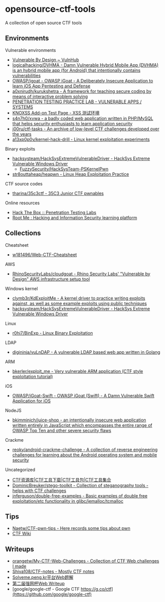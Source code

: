 # opensource-ctf-tools

A collection of open source CTF tools

## Environments

Vulnerable environments

* [Vulnerable By Design ~ VulnHub](https://www.vulnhub.com/)
* [logicalhacking/DVHMA - Damn Vulnerable Hybrid Mobile App (DVHMA) is an hybrid mobile app (for Android) that intentionally contains vulnerabilities](https://github.com/logicalhacking/DVHMA)
* [OWASP/igoat - OWASP iGoat - A Deliberately Insecure Application to learn iOS App Pentesting and Defense](https://github.com/OWASP/igoat)
* [a0xnirudh/kurukshetra - A framework for teaching secure coding by means of interactive problem solving](https://github.com/a0xnirudh/kurukshetra)
* [PENETRATION TESTING PRACTICE LAB - VULNERABLE APPS / SYSTEMS](http://www.amanhardikar.com/mindmaps/Practice.html)
* [KNOXSS Add-on Test Page - XSS 测试环境](https://brutelogic.com.br/knoxss.html)
* [s4n7h0/xvwa - a badly coded web application written in PHP/MySQL that helps security enthusiasts to learn application security](https://github.com/s4n7h0/xvwa)
* [j00ru/ctf-tasks - An archive of low-level CTF challenges developed over the years](https://github.com/j00ru/ctf-tasks)
* [a13xp0p0v/kernel-hack-drill - Linux kernel exploitation experiments](https://github.com/a13xp0p0v/kernel-hack-drill)

Binary exploits

* [hacksysteam/HackSysExtremeVulnerableDriver - HackSys Extreme Vulnerable Windows Driver](https://github.com/hacksysteam/HackSysExtremeVulnerableDriver)
  * [FuzzySecurity/HackSysTeam-PSKernelPwn](https://github.com/FuzzySecurity/HackSysTeam-PSKernelPwn)
* [str8outtaheap/heapwn - Linux Heap Exploitation Practice](https://github.com/str8outtaheap/heapwn)

CTF source codes

* [tharina/35c3ctf - 35C3 Junior CTF pwnables](https://github.com/tharina/35c3ctf)

Online resources

* [Hack The Box :: Penetration Testing Labs](https://www.hackthebox.eu/)
* [Root Me : Hacking and Information Security learning platform](https://www.root-me.org/?lang=en)

## Collections

Cheatsheet

* [w181496/Web-CTF-Cheatsheet](https://github.com/w181496/Web-CTF-Cheatsheet)

AWS

* [RhinoSecurityLabs/cloudgoat - Rhino Security Labs' "Vulnerable by Design" AWS infrastructure setup tool](https://github.com/RhinoSecurityLabs/cloudgoat)

Windows kernel

* [clymb3r/KdExploitMe - A kernel driver to practice writing exploits against, as well as some example exploits using public techniques](https://github.com/clymb3r/KdExploitMe)
* [hacksysteam/HackSysExtremeVulnerableDriver - HackSys Extreme Vulnerable Windows Driver](https://github.com/hacksysteam/HackSysExtremeVulnerableDriver)

Linux

* [r0hi7/BinExp - Linux Binary Exploitation](https://github.com/r0hi7/BinExp)

LDAP

* [digininja/vuLnDAP - A vulnerable LDAP based web app written in Golang](https://github.com/digininja/vuLnDAP)

ARM

* [bkerler/exploit_me - Very vulnerable ARM application (CTF style exploitation tutorial)](https://github.com/bkerler/exploit_me)

iOS

* [OWASP/iGoat-Swift - OWASP iGoat (Swift) - A Damn Vulnerable Swift Application for iOS](https://github.com/OWASP/iGoat-Swift)

NodeJS

* [bkimminich/juice-shop - an intentionally insecure web application written entirely in JavaScript which encompasses the entire range of OWASP Top Ten and other severe security flaws](https://github.com/bkimminich/juice-shop)

Crackme

* [reoky/android-crackme-challenge - A collection of reverse engineering challenges for learning about the Android operating system and mobile security](https://github.com/reoky/android-crackme-challenge)

Uncategorized

* [CTF资源库|CTF工具下载|CTF工具包|CTF工具集合](https://www.ctftools.com/down/)
* [DominicBreuker/stego-toolkit - Collection of steganography tools - helps with CTF challenges](https://github.com/DominicBreuker/stego-toolkit)
* [jnferguson/double-free-examples - Basic examples of double free exploitation/etc functionality in glibc/jemalloc/tcmalloc](https://github.com/jnferguson/double-free-examples)

## Tips

* [Naetw/CTF-pwn-tips - Here records some tips about pwn](https://github.com/Naetw/CTF-pwn-tips)
* [CTF Wiki](https://ctf-wiki.github.io/ctf-wiki/)

## Writeups

* [orangetw/My-CTF-Web-Challenges - Collection of CTF Web challenges I made](https://github.com/orangetw/My-CTF-Web-Challenges)
* [Shiva108/CTF-notes - Mostly CTF notes](https://github.com/Shiva108/CTF-notes)
* [Solveme.peng.kr平台Web题解](http://www.freebuf.com/articles/web/165537.html)
* [第二届强网杯Web Writeup](http://www.cnblogs.com/iamstudy/articles/2th_qiangwangbei_ctf_writeup.html)
* [google/google-ctf - Google CTF https://g.co/ctf](https://github.com/google/google-ctf)


